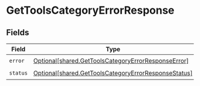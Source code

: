 # GetToolsCategoryErrorResponse


## Fields

| Field                                                                                                                  | Type                                                                                                                   | Required                                                                                                               | Description                                                                                                            |
| ---------------------------------------------------------------------------------------------------------------------- | ---------------------------------------------------------------------------------------------------------------------- | ---------------------------------------------------------------------------------------------------------------------- | ---------------------------------------------------------------------------------------------------------------------- |
| `error`                                                                                                                | [Optional[shared.GetToolsCategoryErrorResponseError]](undefined/models/shared/gettoolscategoryerrorresponseerror.md)   | :heavy_check_mark:                                                                                                     | N/A                                                                                                                    |
| `status`                                                                                                               | [Optional[shared.GetToolsCategoryErrorResponseStatus]](undefined/models/shared/gettoolscategoryerrorresponsestatus.md) | :heavy_check_mark:                                                                                                     | N/A                                                                                                                    |